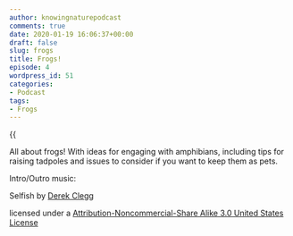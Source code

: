 ```yaml
---
author: knowingnaturepodcast
comments: true
date: 2020-01-19 16:06:37+00:00
draft: false
slug: frogs
title: Frogs!
episode: 4
wordpress_id: 51
categories:
- Podcast
tags:
- Frogs
---
```


{{<audio src="https://knowingnature.podbean.com/mf/play/qkbbfu/Ep_4_-_Frogs.mp3" >}}

All about frogs! With ideas for engaging with amphibians, including tips for
raising tadpoles and issues to consider if you want to keep them as pets.

Intro/Outro music:

Selfish by [Derek Clegg](http://freemusicarchive.org/music/Derek_Clegg/)

licensed under a [Attribution-Noncommercial-Share Alike 3.0 United States License](http://creativecommons.org/licenses/by-nc-sa/3.0/us/)

